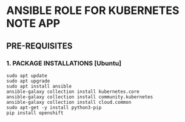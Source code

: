 # ANSIBLE ROLE FOR KUBERNETES NOTE APP

## PRE-REQUISITES

### 1. PACKAGE INSTALLATIONS [Ubuntu]

```
sudo apt update
sudo apt upgrade
sudo apt install ansible
ansible-galaxy collection install kubernetes.core
ansible-galaxy collection install community.kubernetes
ansible-galaxy collection install cloud.common
sudo apt-get -y install python3-pip
pip install openshift
```

